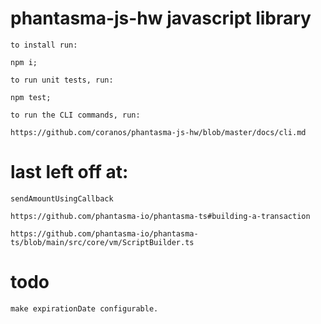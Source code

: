 # phantasma-js-hw javascript library

    to install run:

    npm i;

    to run unit tests, run:

    npm test;

    to run the CLI commands, run:

    https://github.com/coranos/phantasma-js-hw/blob/master/docs/cli.md

# last left off at:

    sendAmountUsingCallback

    https://github.com/phantasma-io/phantasma-ts#building-a-transaction

    https://github.com/phantasma-io/phantasma-ts/blob/main/src/core/vm/ScriptBuilder.ts

# todo

    make expirationDate configurable.
